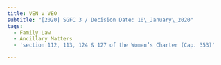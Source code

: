 ```yaml
---
title: VEN v VEO
subtitle: "[2020] SGFC 3 / Decision Date: 10\_January\_2020"
tags:
  - Family Law
  - Ancillary Matters
  - 'section 112, 113, 124 & 127 of the Women’s Charter (Cap. 353)'

---
```

